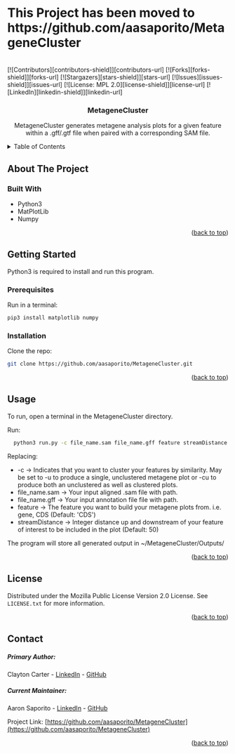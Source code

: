 <h1> This Project has been moved to https://github.com/aasaporito/MetageneCluster  </h1> <br/>
<a name="readme-top"></a>
[![Contributors][contributors-shield]][contributors-url]
[![Forks][forks-shield]][forks-url]
[![Stargazers][stars-shield]][stars-url]
[![Issues][issues-shield]][issues-url]
[![License: MPL 2.0][license-shield]][license-url]
[![LinkedIn][linkedin-shield]][linkedin-url]


<h3 align="center">MetageneCluster</h3>

  <p align="center">
    MetageneCluster generates metagene analysis plots for a given feature within a .gff/.gtf file when paired with a corresponding SAM file.
    <br />
  </p>
</div>



<!-- TABLE OF CONTENTS -->
<details>
  <summary>Table of Contents</summary>
  <ol>
    <li>
      <a href="#about-the-project">About The Project</a>
      <ul>
        <li><a href="#built-with">Built With</a></li>
      </ul>
    </li>
    <li>
      <a href="#getting-started">Getting Started</a>
      <ul>
        <li><a href="#prerequisites">Prerequisites</a></li>
        <li><a href="#installation">Installation</a></li>
      </ul>
    </li>
    <li><a href="#usage">Usage</a></li>
    <li><a href="#license">License</a></li>
    <li><a href="#contact">Contact</a></li>
  </ol>
</details>



<!-- ABOUT THE PROJECT -->
## About The Project


### Built With

* Python3
* MatPlotLib
* Numpy

<p align="right">(<a href="#readme-top">back to top</a>)</p>



<!-- GETTING STARTED -->
## Getting Started

Python3 is required to install and run this program.

### Prerequisites

Run in a terminal:
  ```sh
  pip3 install matplotlib numpy
  ```

### Installation

Clone the repo:
  ```sh
  git clone https://github.com/aasaporito/MetageneCluster.git
  ```

<p align="right">(<a href="#readme-top">back to top</a>)</p>



<!-- USAGE EXAMPLES -->
## Usage

To run, open a terminal in the MetageneCluster directory.

Run:
  ```sh
    python3 run.py -c file_name.sam file_name.gff feature streamDistance
  ```

Replacing: 
  * -c -> Indicates that you want to cluster your features by similarity. May be set to -u to produce a single, unclustered metagene plot or -cu to produce both an unclustered as well as clustered plots.
  * file_name.sam -> Your input aligned .sam file with path.
  * file_name.gff -> Your input annotation file file with path.
  * feature -> The feature you want to build your metagene plots from.  i.e. gene, CDS (Default: 'CDS')
  * streamDistance -> Integer distance up and downstream of your feature of interest to be included in the plot (Default: 50)

The program will store all generated output in ~/MetageneCluster/Outputs/


<p align="right">(<a href="#readme-top">back to top</a>)</p>


<!-- LICENSE -->
## License

Distributed under the Mozilla Public License Version 2.0 License. See `LICENSE.txt` for more information.

<p align="right">(<a href="#readme-top">back to top</a>)</p>



<!-- CONTACT -->
## Contact
##### Primary Author: 
Clayton Carter - [LinkedIn](https://www.linkedin.com/in/clayton-carter-51b393210) - [GitHub](https://github.com/aasaporito)

##### Current Maintainer: 
Aaron Saporito - [LinkedIn](https://www.linkedin.com/in/aaron-saporito) - [GitHub](https://github.com/sapblatt11)



Project Link: [https://github.com/aasaporito/MetageneCluster](https://github.com/aasaporito/MetageneCluster)

<p align="right">(<a href="#readme-top">back to top</a>)</p>



<!-- MARKDOWN LINKS & IMAGES -->
<!-- https://www.markdownguide.org/basic-syntax/#reference-style-links -->
[contributors-shield]: https://img.shields.io/github/contributors/aasaporito/MetageneCluster.svg?style=flat-square
[contributors-url]: https://github.com/aasaporito/MetageneCluster/graphs/contributors
[forks-shield]: https://img.shields.io/github/forks/aasaporito/MetageneCluster.svg?style=flat-square
[forks-url]: https://github.com/aasaporito/MetageneCluster/network/members
[stars-shield]: https://img.shields.io/github/stars/aasaporito/MetageneCluster.svg?style=flat-square
[stars-url]: https://github.com/aasaporito/MetageneCluster/stargazers
[issues-shield]: https://img.shields.io/github/issues/aasaporito/MetageneCluster.svg?style=flat-square
[issues-url]: https://github.com/aasaporito/MetageneCluster/issues
[license-shield]: https://img.shields.io/badge/License-MPL_2.0-brightgreen.svg?style=flat-square
[license-url]: https://github.com/sapblatt11/MetageneCluster/blob/master/LICENSE.txt
[linkedin-shield]: https://img.shields.io/badge/-LinkedIn-black.svg?style=flat-square&logo=linkedin&color=blue
[linkedin-url]: https://linkedin.com/in/aaron-saporito
